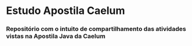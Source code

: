# Estudo Apostila Caelum

### Repositório com o intuito de compartilhamento das atividades vistas na Apostila Java da Caelum
